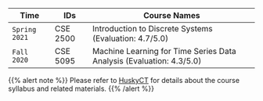 

| Time         |  IDs          | Course Names                  |
| ------------------| ------------------- |--------------------------------- |
| `Spring 2021`     | CSE 2500    | Introduction to Discrete Systems    (Evaluation: 4.7/5.0)         |
| `Fall 2020`       | CSE 5095    | Machine Learning for Time Series Data Analysis (Evaluation: 4.3/5.0) |


{{% alert note %}}
Please refer to [HuskyCT](https://huskyct.uconn.edu/) for details about the course syllabus and related materials.
{{% /alert %}}
